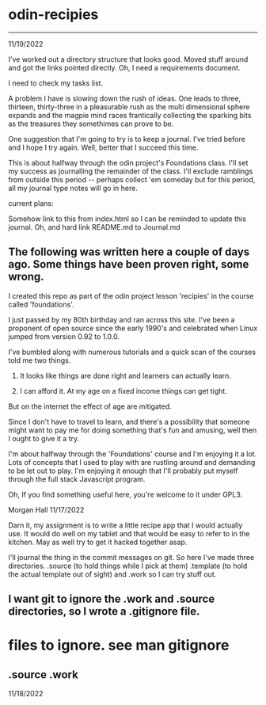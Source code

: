 # odin-recipies



--------------------------------------------------------------------
11/19/2022 

I've worked out a directory structure that looks good.  Moved stuff around
and got the links pointed directly.  Oh, I need a requirements document.

I need to check my tasks list.

A problem I have is slowing down the rush of ideas.  One leads to three,
thirteen, thirty-three in a pleasurable rush as the multi dimensional 
sphere expands and the magpie mind races frantically collecting the
sparking bits as the treasures they somethimes can prove to be.

One suggestion that I'm going to try is to keep a journal.  I've tried
before and I hope I try again.  Well, better that I succeed this time.

This is about halfway through the odin project's Foundations class.
I'll set my success as journalling the remainder of the class.  I'll 
exclude ramblings from outside this period -- perhaps collect 'em someday
but for this period, all my journal type notes will go in here.

current plans:

Somehow link to this from index.html so I can be reminded to update this
journal.  Oh, and hard link README.md to Journal.md


The following was written here a couple of days ago.  Some things have
been proven right, some wrong.
--------------------------------------------------------------------------

I created this repo as part of the odin project lesson 'recipies'
in the course called 'foundations'.

I just passed by my 80th birthday and ran across this site.  I've
been a proponent of open source since the early 1990's and celebrated
when Linux jumped from version 0.92 to 1.0.0.  

I've bumbled along with numerous tutorials and a quick scan of the courses
told me two things.

1. It looks like things are done right and learners can actually learn.

2. I can afford it.  At my age on a fixed income things can get tight.

But on the internet the effect of age are mitigated.  

Since I don't have to travel to learn, and there's a possibility that
someone might want to pay me for doing something that's fun and amusing,
well then I ought to give it a try.

I'm about halfway through the 'Foundations' course and I'm enjoying it
a lot.  Lots of concepts that I used to play with are rustling around and
demanding to be let out to play.  I'm enjoying it enough that I'll probably
put myself through the full stack Javascript program.

Oh, If you find something useful here, you're welcome to it under GPL3.

Morgan Hall
11/17/2022

Darn it, my assignment is to write a little recipe app that I would actually
use.  It would do well on my tablet and that would be easy to refer to in
the kitchen.  May as well try to get it hacked together asap.

I'll journal the thing in the commit messages on git.  So here I've made
three directories.  .source (to hold things while I pick at them) .template (to hold the actual template out of sight) and .work so I can try stuff out.

I want git to ignore the .work and .source directories, so I wrote a .gitignore file.
---------------------------------------------
# files to ignore.  see man gitignore

.source
.work
---------------------------------------------
11/18/2022







